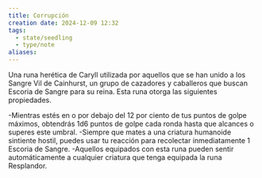 ```yaml
---
title: Corrupción
creation date: 2024-12-09 12:32
tags:
  - state/seedling
  - type/note
aliases:
---
```

Una runa herética de Caryll utilizada por aquellos que se han unido a los Sangre Vil de Cainhurst, un grupo de cazadores y caballeros que buscan Escoria de Sangre para su reina. Esta runa otorga las siguientes propiedades.

-Mientras estés en o por debajo del 12 por ciento de tus puntos de golpe máximos, obtendrás 1d6 puntos de golpe cada ronda hasta que alcances o superes este umbral.
-Siempre que mates a una criatura humanoide sintiente hostil, puedes usar tu reacción para recolectar inmediatamente 1 Escoria de Sangre.
-Aquellos equipados con esta runa pueden sentir automáticamente a cualquier criatura que tenga equipada la runa Resplandor.
